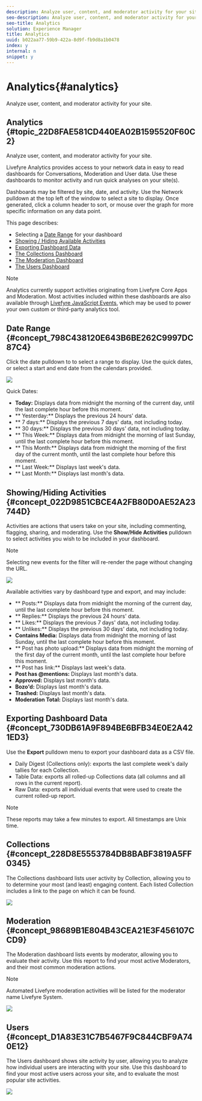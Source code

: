 ```yaml
---
description: Analyze user, content, and moderator activity for your site.
seo-description: Analyze user, content, and moderator activity for your site.
seo-title: Analytics
solution: Experience Manager
title: Analytics
uuid: b022aa77-59b9-422a-8d9f-fb9d8a1b0478
index: y
internal: n
snippet: y
---
```


# Analytics{#analytics}

Analyze user, content, and moderator activity for your site.

## Analytics {#topic_22D8FAE581CD440EA02B1595520F60C2}

Analyze user, content, and moderator activity for your site. 

Livefyre Analytics provides access to your network data in easy to read dashboards for Conversations, Moderation and User data. Use these dashboards to monitor activity and run quick analyses on your site(s).

Dashboards may be filtered by site, date, and activity. Use the Network pulldown at the top left of the window to select a site to display. Once generated, click a column header to sort, or mouse over the graph for more specific information on any data point.

This page describes:

* Selecting a [Date Range](https://answers.livefyre.com/livefyre-studio-version-1/studio/analytics/#DateRange) for your dashboard 
* [Showing / Hiding Available Activities](https://answers.livefyre.com/livefyre-studio-version-1/studio/analytics/#ShowHideActivities) 
* [Exporting Dashboard Data](https://answers.livefyre.com/livefyre-studio-version-1/studio/analytics/#ExportDashboardData) 
* [The Collections Dashboard](https://answers.livefyre.com/livefyre-studio-version-1/studio/analytics/#CollectionsDashboard) 
* [The Moderation Dashboard](https://answers.livefyre.com/livefyre-studio-version-1/studio/analytics/#ModerationDashboard) 
* [The Users Dashboard](https://answers.livefyre.com/livefyre-studio-version-1/studio/analytics/#UsersDashboard)

>[!NOTE]
>
>Analytics currently support activities originating from Livefyre Core Apps and Moderation. Most activities included within these dashboards are also available through [Livefyre JavaScript Events](https://answers.livefyre.com/developers/reference/app-customizations/javascript-events/), which may be used to power your own custom or third-party analytics tool.

## Date Range {#concept_798C438120E643B6BE262C9997DC87C4}

Click the date pulldown to to select a range to display. Use the quick dates, or select a start and end date from the calendars provided.

![](assets/analytics-date-range.png)

Quick Dates:

* **Today:** Displays data from midnight the morning of the current day, until the last complete hour before this moment. 
* ** Yesterday:** Displays the previous 24 hours' data. 
* ** 7 days:** Displays the previous 7 days' data, not including today. 
* ** 30 days:** Displays the previous 30 days' data, not including today. 
* ** This Week:** Displays data from midnight the morning of last Sunday, until the last complete hour before this moment. 
* ** This Month:** Displays data from midnight the morning of the first day of the current month, until the last complete hour before this moment. 
* ** Last Week:** Displays last week's data. 
* ** Last Month:** Displays last month's data.

## Showing/Hiding Activities {#concept_022D9851CBCE4A2FB80D0AE52A23744D}

Activities are actions that users take on your site, including commenting, flagging, sharing, and moderating. Use the **Show/Hide Activities** pulldown to select activities you wish to be included in your dashboard.

>[!NOTE]
>
>Selecting new events for the filter will re-render the page without changing the URL.

![](assets/analytics-show-hide-activities.png)

Available activities vary by dashboard type and export, and may include:

* ** Posts:** Displays data from midnight the morning of the current day, until the last complete hour before this moment. 
* ** Replies:** Displays the previous 24 hours' data. 
* ** Likes:** Displays the previous 7 days' data, not including today. 
* ** Unlikes:** Displays the previous 30 days' data, not including today. 
* **Contains Media:** Displays data from midnight the morning of last Sunday, until the last complete hour before this moment. 
* ** Post has photo upload:** Displays data from midnight the morning of the first day of the current month, until the last complete hour before this moment. 
* ** Post has link:** Displays last week's data. 
* **Post has @mentions:** Displays last month's data. 
* **Approved:** Displays last month's data. 
* **Bozo'd:** Displays last month's data. 
* **Trashed:** Displays last month's data. 
* **Moderation Total:** Displays last month's data.

## Exporting Dashboard Data {#concept_730DB61A9F894BE6BFB34E0E2A421ED3}

Use the **Export** pulldown menu to export your dashboard data as a CSV file.

* Daily Digest (Collections only): exports the last complete week's daily tallies for each Collection. 
* Table Data: exports all rolled-up Collections data (all columns and all rows in the current report). 
* Raw Data: exports all individual events that were used to create the current rolled-up report.

>[!NOTE]
>
>These reports may take a few minutes to export. All timestamps are Unix time.

## Collections {#concept_228D8E5553784DB8BABF3819A5FF0345}

The Collections dashboard lists user activity by Collection, allowing you to to determine your most (and least) engaging content. Each listed Collection includes a link to the page on which it can be found.

![](assets/analytics-collections.png)

## Moderation {#concept_98689B1E804B43CEA21E3F456107CCD9}

The Moderation dashboard lists events by moderator, allowing you to evaluate their activity. Use this report to find your most active Moderators, and their most common moderation actions.

>[!NOTE]
>
>Automated Livefyre moderation activities will be listed for the moderator name Livefyre System.

![](assets/analytics-moderation.png)

## Users {#concept_D1A83E31C7B5467F9C844CBF9A740E12}

The Users dashboard shows site activity by user, allowing you to analyze how individual users are interacting with your site. Use this dashboard to find your most active users across your site, and to evaluate the most popular site activities.

![](assets/analytics-users.png)

